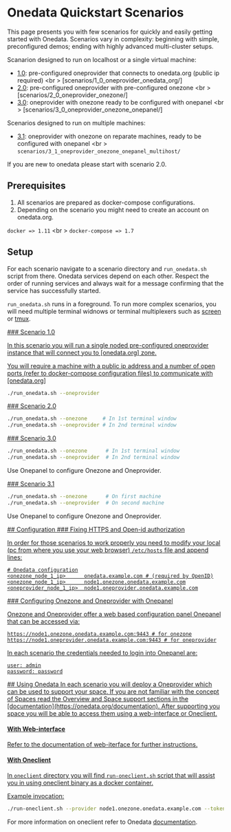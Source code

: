 # Onedata Quickstart Scenarios

This page presents you with few scenarios for quickly and easily getting started with Onedata. 
Scenarios vary in complexity: beginning with simple, preconfigured demos; ending with highly advanced multi-cluster setups.

Scanarion designed to run on localhost or a single virtual machine:

- [1.0](#s10): pre-configured oneprovider that connects to onedata.org (public ip required) <br \>
    [scenarios/1_0_oneprovider_onedata_org/]
- [2.0](#s20): pre-configured oneprovider with pre-configured onezone <br \>
    [scenarios/2_0_oneprovider_onezone/]
- [3.0](#s30): oneprovider with onezone ready to be configured with onepanel <br \>
    [scenarios/3_0_oneprovider_onezone_onepanel/]

Scenarios designed to run on multiple machines:

- [3.1](#s31): oneprovider with onezone on reparate machines, ready to be configured with onepanel <br \>
    `scenarios/3_1_oneprovider_onezone_onepanel_multihost/`

If you are new to onedata please start with scenario 2.0. 

## Prerequisites

1. All scenarios are prepared as docker-compose configurations.
2. Depending on the scenario you might need to create an account on onedata.org.

`docker => 1.11` <br \>
`docker-compose => 1.7`

## Setup

For each scenario navigate to a scenario directory and `run_onedata.sh` script from there.
Onedata services depend on each other. Respect the order of running services and always wait for a message confirming that the service has successfully started.

`run_onedata.sh` runs in a foreground. To run more complex scenarios, you will need multiple terminal widnows or terminal multiplexers such as [screen](https://www.gnu.org/software/screen/manual/screen.html) or [tmux](https://tmux.github.io/).

<a href="#s10">
### Scenario 1.0

In this scenario you will run a single noded pre-configured oneprovider instance that will connect you to [onedata.org] zone.

You will require a machine with a public ip address and a number of open ports (refer to docker-compose configuration files) to communicate with [onedata.org]

```bash
./run_onedata.sh --oneprovider
```

<a href="#s20">
### Scenario 2.0

```bash
./run_onedata.sh --onezone     # In 1st terminal window
./run_onedata.sh --oneprovider # In 2nd terminal window
```

<a href="#s30">
### Scenario 3.0

```bash
./run_onedata.sh --onezone      # In 1st terminal window
./run_onedata.sh --oneprovider  # In 2nd terminal window
```

Use Onepanel to configure Onezone and Oneprovider.

<a href="#s31">
### Scenario 3.1

```bash
./run_onedata.sh --onezone      # On first machine
./run_onedata.sh --oneprovider  # On second machine
```

Use Onepanel to configure Onezone and Oneprovider.

<a href="#configuration">
## Configuration

<a href="#etchosts">
### Fixing HTTPS and Open-id authorization

In order for those scenarios to work properly you need to modify your local (pc from where you use your web browser) `/etc/hosts` file and append lines:

```
# Onedata configuration
<onezone_node_1_ip>      onedata.example.com # (required by OpenID)
<onezone_node_1_ip>      node1.onezone.onedata.example.com
<oneprovider_node_1_ip>  node1.oneprovider.onedata.example.com
```

<a href="#onepanel">
### Configuring Onezone and Oneprovider with Onepanel

Onezone and Oneprovider offer a web based configuration panel Onepanel that can be accessed via: 

```
https://node1.onezone.onedata.example.com:9443 # for onezone
https://node1.oneprovider.onedata.example.com:9443 # for oneprovider
```
In each scenario the credentials needed to login into Onepanel are:

```
user: admin
password: password
```

<a href="#using">
## Using Onedata
In each scenario you will deploy a Oneprovider which can be used to support your space. If you are not familiar with the concept of Spaces read the Overview and Space support sections in the [documentation](https://onedata.org/documentation). After supporting you space you will be able to access them using a web-interface or Oneclient.

#### With Web-interface
Refer to the documentation of web-iterface for further instructions.

#### With Oneclient
In `oneclient` directory you will find `run-oneclient.sh` script that will assist you in using oneclient binary as a docker container. 

Example invocation:

```bash
./run-oneclient.sh --provider node1.onezone.onedata.example.com --token '_Us_MYaSD80YgPpcKfVSLP-Mz3TIqmN1q1vb3qFJ'
```

For more information on oneclient refer to Onedata  [documentation](https://onedata.org/documentation).
